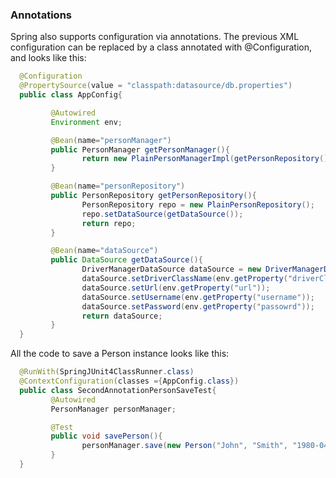 ### Annotations

Spring also supports configuration via annotations. The previous XML configuration can be replaced by a class annotated with @Configuration, and looks like this:

```java
  @Configuration
  @PropertySource(value = "classpath:datasource/db.properties")
  public class AppConfig{

         @Autowired
         Environment env;

         @Bean(name="personManager")
         public PersonManager getPersonManager(){
                return new PlainPersonManagerImpl(getPersonRepository());
         }

         @Bean(name="personRepository")
         public PersonRepository getPersonRepository(){
                PersonRepository repo = new PlainPersonRepository();
                repo.setDataSource(getDataSource());
                return repo;
         }

         @Bean(name="dataSource")
         public DataSource getDataSource(){
                DriverManagerDataSource dataSource = new DriverManagerDataSource();
                dataSource.setDriverClassName(env.getProperty("driverClassName"));
                dataSource.setUrl(env.getProperty("url"));
                dataSource.setUsername(env.getProperty("username"));
                dataSource.setPassword(env.getProperty("passowrd"));
                return dataSource;
         }
  }
```

All the code to save a Person instance looks like this:
```java
  @RunWith(SpringJUnit4ClassRunner.class)
  @ContextConfiguration(classes ={AppConfig.class})
  public class SecondAnnotationPersonSaveTest{
         @Autowired
         PersonManager personManager;

         @Test
         public void savePerson(){
                personManager.save(new Person("John", "Smith", "1980-04-03"));
         }
  }
```